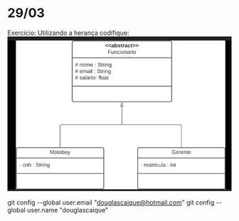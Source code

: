 # 29/03

Exercicio:
Utilizando a herança codifique:
![alt text](image.png)

  git config --global user.email "douglascaique@hotmail.com"
  git config --global user.name "douglascaique"